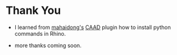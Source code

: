 # Thank You
* I learned from [mahaidong's](https://github.com/caadxyz) [CAAD](https://github.com/caadxyz/caad4rhino) plugin how to install python commands in Rhino.

* more thanks coming soon.
